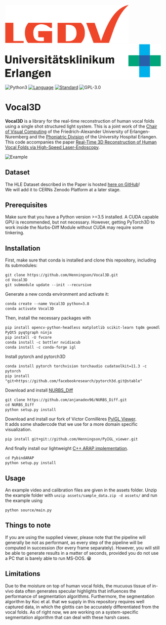 ![LGDV](images/lgdv_small.png) ![Phoniatric Division](images/Uniklinikum-Erlangen.svg)

![Python3](https://img.shields.io/badge/python-3.5%20%7C%203.6%20%7C%203.7-blue)
[![Language](https://img.shields.io/badge/language-C++-blue.svg)](https://isocpp.org/)
[![Standard](https://img.shields.io/badge/C%2B%2B-11-blue.svg)](https://en.wikipedia.org/wiki/C%2B%2B#Standardization)
![GPL-3.0](https://img.shields.io/github/license/Henningson/vocaloid)


# Vocal3D
**Vocal3D** is a library for the real-time reconstruction of human vocal folds using a single shot structured light system.
This is a joint work of the <a href="https://www.lgdv.tf.fau.de/">Chair of Visual Computing</a> of the Friedrich-Alexander University of Erlangen-Nuremberg and the <a href="https://www.hno-klinik.uk-erlangen.de/phoniatrie/">Phoniatric Division</a> of the University Hospital Erlangen. 
This code accompanies the paper <a href="https://henningson.github.io/Vocal3D/assets/Paper.pdf">Real-Time 3D Reconstruction of Human Vocal Folds via High-Speed Laser-Endoscopy</a>.

![Example](images/reco_example.gif)

## Dataset
The HLE Dataset described in the Paper is hosted <a href="https://github.com/Henningson/HLEDataset.git">here on GitHub</a>!  
We will add it to CERNs Zenodo Platform at a later stage.

## Prerequisites
Make sure that you have a Python version >=3.5 installed.
A CUDA capable GPU is recommended, but not necessary.
However, getting PyTorch3D to work inside the Nurbs-Diff Module without CUDA may require some tinkering.

## Installation
First, make sure that conda is installed and clone this repository, including its submodules:
```
git clone https://github.com/Henningson/Vocal3D.git
cd Vocal3D
git submodule update --init --recursive
```

Generate a new conda environment and activate it:
```
conda create --name Vocal3D python=3.8
conda activate Vocal3D
```

Then, install the necessary packages with
```
pip install opencv-python-headless matplotlib scikit-learn tqdm geomdl PyQt5 pyqtgraph ninja
pip install -U fvcore
conda install -c bottler nvidiacub
conda install -c conda-forge igl
```

Install pytorch and pytorch3D
```
conda install pytorch torchvision torchaudio cudatoolkit=11.3 -c pytorch
pip install "git+https://github.com/facebookresearch/pytorch3d.git@stable"
```

Download and install <a href="https://github.com/anjanadev96/NURBS_Diff.git">NURBS_Diff</a>
```
git clone https://github.com/anjanadev96/NURBS_Diff.git
cd NURBS_Diff
python setup.py install
```

Download and install our fork of Victor Cornillères <a href="https://github.com/sunreef/PyIGL_viewer">PyIGL Viewer</a>.  
It adds some shadercode that we use for a more domain specific visualization.
```
pip install git+git://github.com/Henningson/PyIGL_viewer.git
```
And finally install our lightweight <a href="https://github.com/Henningson/PybindARAP">C++ ARAP implementation</a>.
```
cd PybindARAP
python setup.py install
```

## Usage
An example video and calibration files are given in the assets folder.
Unzip the example folder with `unzip assets/sample_data.zip -d assets/` and run the example using
```
python source/main.py
```

## Things to note
If you are using the supplied viewer, please note that the pipeline will generally be not as performant, as every step of the pipeline will be computed in succession (for every frame separately).
However, you will still be able to generate results in a matter of seconds, provided you do not use a PC that is barely able to run MS-DOS. :grin:

## Limitations
Due to the moisture on top of human vocal folds, the mucuous tissue of in-vivo data often generates specular highlights that influences the performance of segmentation algorithms.
Furthermore, the segmentation algorithm by Koc et al. that we supply in this repository requires well captured data, in which the glottis can be accurately differentiated from the vocal folds.
As of right now, we are working on a system-specific segmentation algorithm that can deal with these harsh cases.
